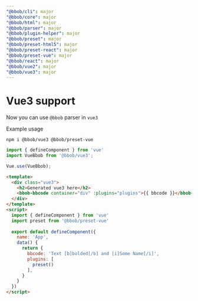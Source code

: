 ```yaml
---
"@bbob/cli": major
"@bbob/core": major
"@bbob/html": major
"@bbob/parser": major
"@bbob/plugin-helper": major
"@bbob/preset": major
"@bbob/preset-html5": major
"@bbob/preset-react": major
"@bbob/preset-vue": major
"@bbob/react": major
"@bbob/vue2": major
"@bbob/vue3": major
---
```


# Vue3 support

Now you can use `@bbob` parser in `vue3`

Example usage 

```shell
npm i @bbob/vue3 @bbob/preset-vue
```

```js
import { defineComponent } from 'vue'
import VueBbob from '@bbob/vue3';

Vue.use(VueBbob);
```

```html
<template>
  <div class="vue3">
    <h2>Generated vue3 here</h2>
    <bbob-bbcode container="div" :plugins="plugins">{{ bbcode }}</bbob-bbcode>
  </div>
</template>
<script>
  import { defineComponent } from 'vue'
  import preset from '@bbob/preset-vue'
  
  export default defineComponent({
    name: 'App',
    data() {
      return {
        bbcode: 'Text [b]bolded[/b] and [i]Some Name[/i]',
        plugins: [
          preset()
        ],
      }
    }
  })
</script>
```
